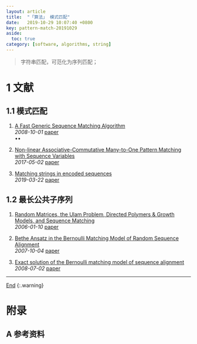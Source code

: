 ```yaml
---
layout: article
title:  "「算法」 模式匹配"
date:   2019-10-29 10:07:40 +0800
key: pattern-match-20191029
aside:
  toc: true
category: [software, algorithms, string]
---
```

<span id='head'></span>
>字符串匹配，可范化为序列匹配；   

<!--more-->  

# 1 文献

## 1.1 模式匹配
1. [A Fast Generic Sequence Matching Algorithm](http://cn.arxiv.org/abs/0810.0264)     
*2008-10-01* [paper](https://arxiv.org/abs/0810.0264)    
$\bullet \bullet$    

1. [Non-linear Associative-Commutative Many-to-One Pattern Matching with Sequence Variables](http://cn.arxiv.org/abs/1705.00907)    
*2017-05-02* [paper](https://arxiv.org/abs/1705.00907)    

1. [Matching strings in encoded sequences](http://cn.arxiv.org/abs/1903.09625)    
*2019-03-22* [paper](https://arxiv.org/abs/1903.09625)     


## 1.2 最长公共子序列
1. [Random Matrices, the Ulam Problem, Directed Polymers & Growth Models, and Sequence Matching](https://arxiv.org/abs/cond-mat/0701193)    
*2006-01-10* [paper](http://cn.arxiv.org/abs/cond-mat/0701193)    

1. [Bethe Ansatz in the Bernoulli Matching Model of Random Sequence Alignment](http://cn.arxiv.org/abs/0710.1030)    
*2007-10-04* [paper](https://arxiv.org/abs/0710.1030)    

1. [Exact solution of the Bernoulli matching model of sequence alignment](http://cn.arxiv.org/abs/0807.0362)     
*2008-07-02* [paper](https://arxiv.org/abs/0807.0362)    


-------------------  
[End](#head)
{:.warning}  


# 附录
## A 参考资料
